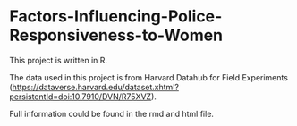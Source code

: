 # Factors-Influencing-Police-Responsiveness-to-Women

This project is written in R.

The data used in this project is from Harvard Datahub for Field Experiments (https://dataverse.harvard.edu/dataset.xhtml?persistentId=doi:10.7910/DVN/R75XVZ).

Full information could be found in the rmd and html file.
